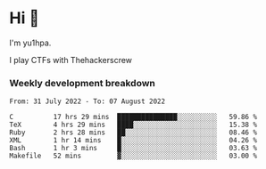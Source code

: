 # Hi 👋

I'm yu1hpa.

I play CTFs with Thehackerscrew

### Weekly development breakdown

<!--START_SECTION:waka-->

```text
From: 31 July 2022 - To: 07 August 2022

C          17 hrs 29 mins  ███████████████░░░░░░░░░░   59.86 %
TeX        4 hrs 29 mins   ████░░░░░░░░░░░░░░░░░░░░░   15.38 %
Ruby       2 hrs 28 mins   ██░░░░░░░░░░░░░░░░░░░░░░░   08.46 %
XML        1 hr 14 mins    █░░░░░░░░░░░░░░░░░░░░░░░░   04.26 %
Bash       1 hr 3 mins     █░░░░░░░░░░░░░░░░░░░░░░░░   03.63 %
Makefile   52 mins         ▓░░░░░░░░░░░░░░░░░░░░░░░░   03.00 %
```

<!--END_SECTION:waka-->

